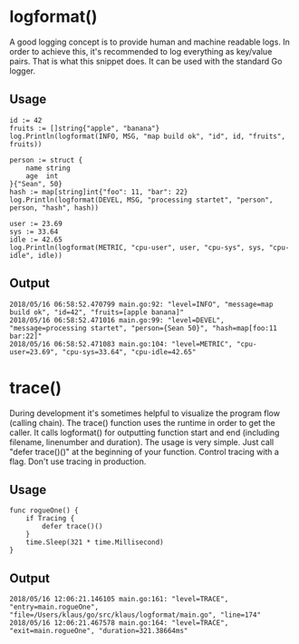 # logformat()
A good logging concept is to provide human and machine readable logs. In order to achieve this, it's recommended to log everything
as key/value pairs. That is what this snippet does. It can be used with the standard Go logger.

## Usage
```
id := 42
fruits := []string{"apple", "banana"}
log.Println(logformat(INFO, MSG, "map build ok", "id", id, "fruits", fruits))

person := struct {
	name string
	age  int
}{"Sean", 50}
hash := map[string]int{"foo": 11, "bar": 22}
log.Println(logformat(DEVEL, MSG, "processing startet", "person", person, "hash", hash))

user := 23.69
sys := 33.64
idle := 42.65
log.Println(logformat(METRIC, "cpu-user", user, "cpu-sys", sys, "cpu-idle", idle))
```

## Output
```
2018/05/16 06:58:52.470799 main.go:92: "level=INFO", "message=map build ok", "id=42", "fruits=[apple banana]"
2018/05/16 06:58:52.471016 main.go:99: "level=DEVEL", "message=processing startet", "person={Sean 50}", "hash=map[foo:11 bar:22]"
2018/05/16 06:58:52.471083 main.go:104: "level=METRIC", "cpu-user=23.69", "cpu-sys=33.64", "cpu-idle=42.65"
```

# trace()
During development it's sometimes helpful to visualize the program flow (calling chain). The trace() function uses the runtime in order to
get the caller. It calls logformat() for outputting function start and end (including filename, linenumber and duration). The usage is very simple.
Just call "defer trace()()" at the beginning of your function. Control tracing with a flag. Don't use tracing in production.

## Usage
```
func rogueOne() {
	if Tracing {
		defer trace()()
	}
	time.Sleep(321 * time.Millisecond)
}
```

## Output
```
2018/05/16 12:06:21.146105 main.go:161: "level=TRACE", "entry=main.rogueOne", "file=/Users/klaus/go/src/klaus/logformat/main.go", "line=174"
2018/05/16 12:06:21.467578 main.go:164: "level=TRACE", "exit=main.rogueOne", "duration=321.38664ms"
```